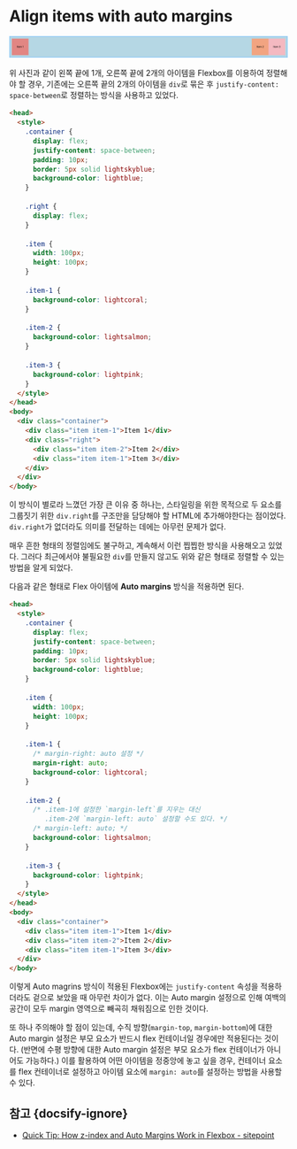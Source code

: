 # Align items with auto margins

![레이아웃 에제 1](./assets/align-items-with-auto-margins-1.png)

위 사진과 같이 왼쪽 끝에 1개, 오른쪽 끝에 2개의 아이템을 Flexbox를 이용하여 정렬해야 할 경우, 기존에는 오른쪽 끝의 2개의 아이템을 `div`로 묶은 후 `justify-content: space-between`로 정렬하는 방식을 사용하고 있었다.

```html
<head>
  <style>
    .container {
      display: flex;
      justify-content: space-between;
      padding: 10px;
      border: 5px solid lightskyblue;
      background-color: lightblue;
    }

    .right {
      display: flex;
    }

    .item {
      width: 100px;
      height: 100px;
    }

    .item-1 {
      background-color: lightcoral;
    }

    .item-2 {
      background-color: lightsalmon;
    }

    .item-3 {
      background-color: lightpink;
    }
  </style>
</head>
<body>
  <div class="container">
    <div class="item item-1">Item 1</div>
    <div class="right">
      <div class="item item-2">Item 2</div>
      <div class="item item-1">Item 3</div>
    </div>
  </div>
</body>
```

이 방식이 별로라 느꼈던 가장 큰 이유 중 하나는, 스타일링을 위한 목적으로 두 요소를 그룹짓기 위한 `div.right`를 구조만을 담당해야 할 HTML에 추가해야한다는 점이었다. `div.right`가 없더라도 의미를 전달하는 데에는 아무런 문제가 없다.

매우 흔한 형태의 정렬임에도 불구하고, 계속해서 이런 찝찝한 방식을 사용해오고 있었다. 그러다 최근에서야 불필요한 `div`를 만들지 않고도 위와 같은 형태로 정렬할 수 있는 방법을 알게 되었다.

다음과 같은 형태로 Flex 아이템에 **Auto margins** 방식을 적용하면 된다.

```html
<head>
  <style>
    .container {
      display: flex;
      justify-content: space-between;
      padding: 10px;
      border: 5px solid lightskyblue;
      background-color: lightblue;
    }

    .item {
      width: 100px;
      height: 100px;
    }

    .item-1 {
      /* margin-right: auto 설정 */
      margin-right: auto;
      background-color: lightcoral;
    }

    .item-2 {
      /* .item-1에 설정한 `margin-left`를 지우는 대신
         .item-2에 `margin-left: auto` 설정할 수도 있다. */
      /* margin-left: auto; */
      background-color: lightsalmon;
    }

    .item-3 {
      background-color: lightpink;
    }
  </style>
</head>
<body>
  <div class="container">
    <div class="item item-1">Item 1</div>
    <div class="item item-2">Item 2</div>
    <div class="item item-1">Item 3</div>
  </div>
</body>
```

이렇게 Auto magrins 방식이 적용된 Flexbox에는 `justify-content` 속성을 적용하더라도 겉으로 보았을 때 아무런 차이가 없다. 이는 Auto margin 설정으로 인해 여백의 공간이 모두 margin 영역으로 빼곡히 채워짐으로 인한 것이다.

또 하나 주의해야 할 점이 있는데, 수직 방향(`margin-top`, `margin-bottom`)에 대한 Auto margin 설정은 부모 요소가 반드시 flex 컨테이너일 경우에만 적용된다는 것이다. (반면에 수평 방향에 대한 Auto margin 설정은 부모 요소가 flex 컨테이너가 아니어도 가능하다.) 이를 활용하여 어떤 아이템을 정중앙에 놓고 싶을 경우, 컨테이너 요소를 flex 컨테이너로 설정하고 아이템 요소에 `margin: auto`를 설정하는 방법을 사용할 수 있다.

## 참고 {docsify-ignore}

* [Quick Tip: How z-index and Auto Margins Work in Flexbox - sitepoint](https://www.sitepoint.com/quick-tip-how-z-index-and-auto-margins-work-in-flexbox/)
